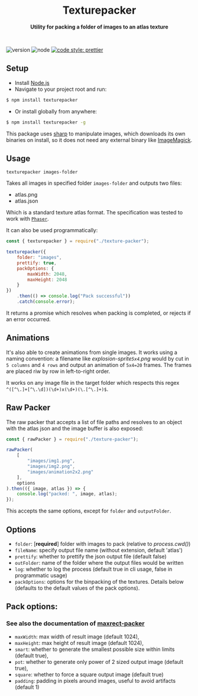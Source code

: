 <h1 align="center"> Texturepacker </h1>
<p align="center">
  <b>Utility for packing a folder of images to an atlas texture</b>
</p>
<br>

![version](https://img.shields.io/npm/v/texturepacker)
![node](https://img.shields.io/node/v/texturepacker)
[![code style: prettier](https://img.shields.io/badge/code_style-prettier-ff69b4.svg)](https://github.com/prettier/prettier)
## Setup
- Install [Node.js](https://nodejs.org/) 
- Navigate to your project root and run:

```sh
$ npm install texturepacker
```
- Or install globally from anywhere:
```sh
$ npm install texturepacker -g
```
This package uses [sharp](https://www.npmjs.com/package/sharp) to manipulate images, which downloads its own binaries on install, so it does not need any external binary like [ImageMagick](https://www.imagemagick.org/).

## Usage

```
texturepacker images-folder
```

Takes all images in specified folder `images-folder` and outputs two files:

- atlas.png
- atlas.json

Which is a standard texture atlas format. The specification was tested to work with [`Phaser`](https://phaser.io/).

It can also be used programmatically:

```javascript
const { texturepacker } = require("./texture-packer");

texturepacker({
	folder: "images",
	prettify: true,
	packOptions: {
		maxWidth: 2048,
		maxHeight: 2048
	}
})
	.then(() => console.log("Pack successful"))
	.catch(console.error);
```

It returns a promise which resolves when packing is completed, or rejects if an error occurred.

## Animations

It's also able to create animations from single images. It works using a naming convention: a filename like _explosion-sprite`5x4`.png_ would by cut in `5 columns` and `4 rows` and output an animation of `5x4=20` frames. The frames are placed riw by row in left-to-right order.

It works on any image file in the target folder which respects this regex `^([^\.]+[^\.\d])(\d+)x(\d+)(\.[^\.]+)$`.

## Raw Packer

The raw packer that accepts a list of file paths and resolves to an object with the atlas json and the image buffer is also exposed:

```javascript
const { rawPacker } = require("./texture-packer");

rawPacker(
	[
		"images/img1.png", 
		"images/img2.png", 
		"images/animation2x2.png"
	],
	options
).then(({ image, atlas }) => {
	console.log("packed: ", image, atlas);
});
```
This accepts the same options, except for `folder` and `outputFolder`.

## Options

- `folder`: [**required**] folder with images to pack (relative to _process.cwd()_)
- `fileName`: specify output file name (without extension, default 'atlas')
- `prettify`: whether to prettify the json output file (default false)
- `outFolder`: name of the folder where the output files would be written
- `log`: whether to log the process (default true in cli usage, false in programmatic usage)
- `packOptions`: options for the binpacking of the textures.
  Details below (defaults to the default values of the pack options).

## Pack options:
### See also the documentation of [maxrect-packer](https://www.npmjs.com/package/maxrects-packer)

- `maxWidth`: max width of result image (default 1024),
- `maxHeight`: max height of result image (default 1024),
- `smart`: whether to generate the smallest possible size within limits (default true),
- `pot`: whether to generate only power of 2 sized output image (default true),
- `square`: whether to force a square output image (default true)
- `padding`: padding in pixels around images, useful to avoid artifacts (default 1)
